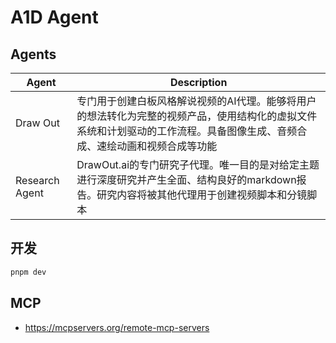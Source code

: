 # A1D Agent

## Agents

| Agent          | Description                                                                                                                                                                |
| -------------- | -------------------------------------------------------------------------------------------------------------------------------------------------------------------------- |
| Draw Out       | 专门用于创建白板风格解说视频的AI代理。能够将用户的想法转化为完整的视频产品，使用结构化的虚拟文件系统和计划驱动的工作流程。具备图像生成、音频合成、速绘动画和视频合成等功能 |
| Research Agent | DrawOut.ai的专门研究子代理。唯一目的是对给定主题进行深度研究并产生全面、结构良好的markdown报告。研究内容将被其他代理用于创建视频脚本和分镜脚本                             |

## 开发

```sh
pnpm dev
```

## MCP

- https://mcpservers.org/remote-mcp-servers
